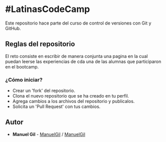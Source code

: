 # #LatinasCodeCamp

Este repositorio hace parte del curso de control de versiones con Git y GitHub.

## Reglas del repositorio

El reto consiste en escribir de manera conjunta una pagina en la cual puedan leerse las
experiencias de cda una de las alumnas que participaron en el bootcamp.

### ¿Cómo iniciar?

- Crear un 'fork' del repositorio.
- Clona el nuevo repositorio que se ha creado en tu perfil.
- Agrega cambios a los archivos del repositorio y publicalos.
- Solicita un 'Pull Request' con tus cambios.

## Autor

- **Manuel Gil** - [ManuelGil](https://github.com/ManuelGil) / [ManuelGil](https://github.com/imgildev)

